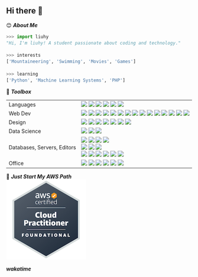 ## Hi there 👋

<!--
**liuhy99/liuhy99** is a ✨ _special_ ✨ repository because its `README.md` (this file) appears on your GitHub profile.

Here are some ideas to get you started:

- 🔭 I’m currently working on ...
- 🌱 I’m currently learning ...
- 👯 I’m looking to collaborate on ...
- 🤔 I’m looking for help with ...
- 💬 Ask me about ...
- 📫 How to reach me: ...
- 😄 Pronouns: ...
- ⚡ Fun fact: ...
-->
:blush: ***About Me***
```python
>>> import liuhy
"Hi, I'm liuhy! A student passionate about coding and technology."

>>> interests
['Mountaineering', 'Swimming', 'Movies', 'Games']

>>> learning
['Python', 'Machine Learning Systems', 'PHP']

```
:briefcase: ***Toolbox***
<table>
  <tr>
    <td valign="middle">
      <span>Languages</span>
    </td>
    <td valign="middle">
      <div float="left">
<div float="left">
    <img src="https://img.shields.io/badge/Python-%233776AB.svg?&style=flat-square&logo=python&logoColor=white"/>
    <img src="https://img.shields.io/badge/R-%23276DC3.svg?&style=flat-square&logo=r&logoColor=white"/>
    <img src="https://img.shields.io/badge/SQL-%234169E1.svg?&style=flat-square&logo=postgresql&logoColor=white"/>
    <img src="https://img.shields.io/badge/c%23-%23239120.svg?&style=flat-square&logo=csharp&logoColor=white"/>
    <img src="https://img.shields.io/badge/java-%23ED8B00.svg?&style=flat-square&logo=openjdk&logoColor=white"/>
    <img src="https://img.shields.io/badge/php-%23777BB4.svg?&style=flat-square&logo=php&logoColor=white"/>
</div>
      </div>
    </td>
  </tr>
    <tr>
    <td valign="middle">
      <span>Web Dev</span>
    </td>
    <td valign="middle">
     <div float="left">
    <img src="https://img.shields.io/badge/Javascript-%23F7DF1E.svg?&style=flat-square&logo=javascript&logoColor=black"/>
    <img src="https://img.shields.io/badge/HTML5-%23E34F26.svg?&style=flat-square&logo=html5&logoColor=white"/>
    <img src="https://img.shields.io/badge/CSS3-%231572B6.svg?&style=flat-square&logo=css3&logoColor=white"/>
    <img src="https://img.shields.io/badge/React-%2361DAFB.svg?&style=flat-square&logo=react&logoColor=black"/>
    <img src="https://img.shields.io/badge/Node-%23339933.svg?&style=flat-square&logo=nodedotjs&logoColor=white"/>
    <img src="https://img.shields.io/badge/Bootstrap-%23563D7C.svg?&style=flat-square&logo=bootstrap&logoColor=white"/>
    <img src="https://img.shields.io/badge/jQuery-%230769AD.svg?&style=flat-square&logo=jquery&logoColor=white"/>
    <img src="https://img.shields.io/badge/Django-%23092E20.svg?&style=flat-square&logo=django&logoColor=white"/>
    <img src="https://img.shields.io/badge/.NET-5C2D91?&style=flat-square&logo=.net&logoColor=white"/>
    <img src="https://img.shields.io/badge/laravel-%23FF2D20.svg?&style=flat-square&logo=laravel&logoColor=white"/>
    <img src="https://img.shields.io/badge/p5.js-ED225D?&style=flat-square&logo=p5.js&logoColor=FFFFFF"/>
    <img src="https://img.shields.io/badge/threejs-black?&style=flat-square&logo=three.js&logoColor=white"/>
    <img src="https://img.shields.io/badge/WordPress-%23117AC9.svg?&style=flat-square&logo=WordPress&logoColor=white"/>
    <img src="https://img.shields.io/badge/angular-%23DD0031.svg?&style=flat-square&logo=angular&logoColor=white"/>
    <img src="https://img.shields.io/badge/Anaconda-%2344A833.svg?&style=flat-square&logo=anaconda&logoColor=white"/>
</div>
  </tr>
    <tr>
    <td valign="middle">
      <span>Design</span>
    </td>
    <td valign="middle">
      <div float="left">
          <img src="https://img.shields.io/badge/figma-%23F24E1E.svg?&style=flat-square&logo=figma&logoColor=white"/>
        	<img src="https://img.shields.io/badge/adobe-%23FF0000.svg?&style=flat-square&logo=adobe&logoColor=white"/>
          <img src="https://img.shields.io/badge/adobe%20photoshop-%2331A8FF.svg?&style=flat-square&logo=adobe%20photoshop&logoColor=white"/>
          <img src="https://img.shields.io/badge/Adobe%20Premiere%20Pro-9999FF.svg?&style=flat-square&logo=Adobe%20Premiere%20Pro&logoColor=white"/>
          <img src="https://img.shields.io/badge/Aseprite-FFFFFF?&style=flat-square&logo=Aseprite&logoColor=#7D929E"/>
          <img src="https://img.shields.io/badge/blender-%23F5792A.svg?&style=flat-square&logo=blender&logoColor=white"/>
          <img src="https://img.shields.io/badge/Canva-%2300C4CC.svg?&style=flat-square&logo=Canva&logoColor=white"/>
</div>
  </tr>
  <tr>
    <td valign="middle">
      <span>Data Science</span>
    </td>
    <td valign="middle">
      <div float="left">
        <img src="https://img.shields.io/badge/Numpy-%23013243.svg?&style=flat-square&logo=numpy&logoColor=white"/>
        <img src="https://img.shields.io/badge/Pandas-%23150458.svg?&style=flat-square&logo=pandas&logoColor=white"/>
        <img src="https://img.shields.io/badge/Plotly-%233F4F75.svg?&style=flat-square&logo=plotly&logoColor=white"/>
      </div>
    </td>
  </tr>
    <tr>
    <td valign="middle">
      <span>Databases, Servers, Editors</span>
    </td>
    <td valign="middle">
      <div float="left">
        <img src="https://img.shields.io/badge/Microsoft%20SQL%20Server-CC2927?&style=flat-square&logo=microsoft%20sql%20server&logoColor=white"/>
        <img src="https://img.shields.io/badge/mysql-4479A1.svg?&style=flat-square&logo=mysql&logoColor=white"/>
        <img src="https://img.shields.io/badge/sqlite-%2307405e.svg?&style=flat-square&logo=sqlite&logoColor=white"/>
        <img src="https://img.shields.io/badge/Amazon%20DynamoDB-4053D6?&style=flat-square&logo=Amazon%20DynamoDB&logoColor=white"/><br>
        <img src="https://img.shields.io/badge/Kaggle-035a7d?&style=flat-square&logo=kaggle&logoColor=white"/>
        <img src="https://img.shields.io/badge/AWS-%23FF9900.svg?&style=flat-square&logo=amazon-aws&logoColor=white"/>
        <img src="https://img.shields.io/badge/Oracle-F80000?&style=flat-square&logo=oracle&logoColor=white"/><br>
        <img src="https://img.shields.io/badge/Eclipse-FE7A16.svg?&style=flat-square&logo=Eclipse&logoColor=white"/>
        <img src="https://img.shields.io/badge/jupyter-%23FA0F00.svg?&style=flat-square&logo=jupyter&logoColor=white"/>
        <img src="https://img.shields.io/badge/pycharm-143?&style=flat-square&logo=pycharm&logoColor=black&color=black&labelColor=green"/>
        <img src="https://img.shields.io/badge/Spyder-838485?&style=flat-square&logo=spyder%20ide&logoColor=maroon"/>
        <img src="https://img.shields.io/badge/Visual%20Studio%20Code-0078d7.svg?&style=flat-square&logo=visual-studio-code&logoColor=white"/>
        <img src="https://img.shields.io/badge/Visual%20Studio-5C2D91.svg?&style=flat-square&logo=visual-studio&logoColor=white"/>
      </div>  
    </td>
    </tr>
    <tr>
      <td valign="middle">
        <span>Office</span>
      </td>
      <td valign="middle">
        <div float="left">
          <img src="https://img.shields.io/badge/Microsoft-0078D4?&style=flat-square&logo=microsoft&logoColor=white"/>
          <img src="https://img.shields.io/badge/Microsoft_Excel-217346?&style=flat-square&logo=microsoft-excel&logoColor=white"/>
          <img src="https://img.shields.io/badge/Microsoft_Office-D83B01?&style=flat-square&logo=microsoft-office&logoColor=white"/>
          <img src="https://img.shields.io/badge/Microsoft_PowerPoint-B7472A?&style=flat-square&logo=microsoft-powerpoint&logoColor=white"/>
          <img src="https://img.shields.io/badge/Microsoft_Word-2B579A?&style=flat-square&logo=microsoft-word&logoColor=white"/>
          <img src="https://img.shields.io/badge/Microsoft_SharePoint-0078D4?&style=flat-square&logo=microsoft-sharepoint&logoColor=white"/>
        </div>
      </td>
    </tr>
</table>

:seedling: ***Just Start My AWS Path***<br>
[![Badge](images/aws-certified-cloud-practitioner.png)](https://www.credly.com)

***wakatime***
<!--START_SECTION:waka-->
<!--END_SECTION:waka-->
